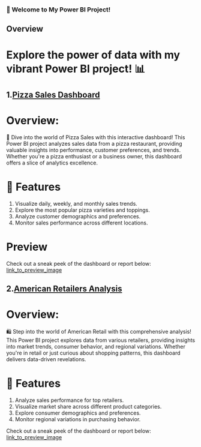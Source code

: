 ### 🚀 Welcome to My Power BI Project!

## Overview

# Explore the power of data with my vibrant Power BI project! 📊 
## 1.[Pizza Sales Dashboard](https://www.novypro.com/project/pizza-sales-dash-board)
# Overview:
🍕 Dive into the world of Pizza Sales with this interactive dashboard! This Power BI project analyzes sales data from a pizza restaurant, providing valuable insights into performance, customer preferences, and trends. Whether you're a pizza enthusiast or a business owner, this dashboard offers a slice of analytics excellence.

# 🌟 Features

1. Visualize daily, weekly, and monthly sales trends.
2. Explore the most popular pizza varieties and toppings.
3. Analyze customer demographics and preferences.
4. Monitor sales performance across different locations.

# Preview

Check out a sneak peek of the dashboard or report below:
[link_to_preview_image](https://www.novypro.com/project/pizza-sales-dash-board)

## 2.[American Retailers Analysis](https://www.novypro.com/project/american-retailers)
# Overview:
🛍️ Step into the world of American Retail with this comprehensive analysis! This Power BI project explores data from various retailers, providing insights into market trends, consumer behavior, and regional variations. Whether you're in retail or just curious about shopping patterns, this dashboard delivers data-driven revelations.

# 🌟 Features

1. Analyze sales performance for top retailers.
2. Visualize market share across different product categories.
3. Explore consumer demographics and preferences.
4. Monitor regional variations in purchasing behavior.

Check out a sneak peek of the dashboard or report below:
[link_to_preview_image](https://www.novypro.com/project/american-retailers)

